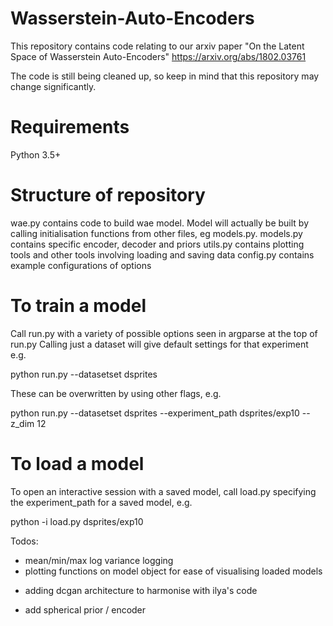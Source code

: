 # Wasserstein-Auto-Encoders

This repository contains code relating to our arxiv paper "On the Latent Space
of Wasserstein Auto-Encoders" https://arxiv.org/abs/1802.03761

The code is still being cleaned up, so keep in mind that this repository may
change significantly.



# Requirements
Python 3.5+

# Structure of repository

wae.py contains code to build wae model. Model will actually be built by calling initialisation functions from other files, eg models.py.
models.py contains specific encoder, decoder and priors
utils.py contains plotting tools and other tools involving loading and saving data
config.py contains example configurations of options

# To train a model

Call run.py with a variety of possible options seen in argparse at the top of run.py
Calling just a dataset will give default settings for that experiment e.g.

python run.py --datasetset dsprites

These can be overwritten by using other flags, e.g.

python run.py --datasetset dsprites --experiment_path dsprites/exp10 --z_dim 12

# To load a model

To open an interactive session with a saved model, call load.py specifying the experiment_path for a saved model, e.g.

python -i load.py dsprites/exp10


Todos:
- mean/min/max log variance logging
- plotting functions on model object for ease of visualising loaded models
+ adding dcgan architecture to harmonise with ilya's code
- add spherical prior / encoder 
